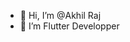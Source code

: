 - 👋 Hi, I’m @Akhil Raj
- 👀 I’m Flutter Developper


<!---
DevinCarlos07/DevinCarlos07 is a ✨ special ✨ repository because its `README.md` (this file) appears on your GitHub profile.
You can click the Preview link to take a look at your changes.
--->
